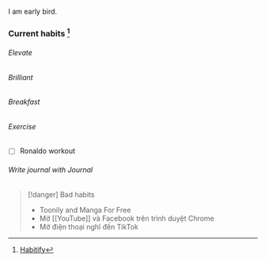 I am early bird.

### Current habits [^1]

###### Elevate

###### Brilliant

###### Breakfast

###### Exercise

- [ ] Ronaldo workout

###### Write journal with Journal

> [!danger] Bad habits
> - Toonily and Manga For Free
> - Mở [[YouTube]] và Facebook trên trình duyệt Chrome
> - Mở điện thoại nghĩ đến TikTok

[^1]: [Habitify](https://app.habitify.me)